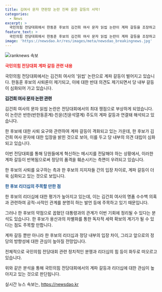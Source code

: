 ```yaml
---
title: 김여사 문자 연판장 논란 진짜 윤한 갈등의 서막!
categories:
  - News
excerpt: >
  국민의힘 전당대회에서 한동훈 후보의 김건희 여사 문자 읽씹 논란이 계파 갈등을 조장하고 있다. 연판장 작성 논란에 대해 한 후보가 취소하지 말라는 발언으로 논란이 더할수록 격화되고 있는 가운데, 친윤계와 반한동훈계의 갈등이 전당대회를 뒤흔들고 있다. 한 후보의 리더십과 김건희 여사의 명품 수수백 의혹 처리가 최대 이슈로 부각되고 있으며, 이로 인해 대통령과의 관계 정리 가능성과 독자적 세력 확보의 계기화 여야 할 것으로 보인다.
feature_text: >
  국민의힘 전당대회에서 한동훈 후보의 김건희 여사 문자 읽씹 논란이 계파 갈등을 조장하고 있다. 연판장 작성 논란에 대해 한 후보가 취소하지 말라는 발언으로 논란이 더할수록 격화되고 있는 가운데, 친윤계와 반한동훈계의 갈등이 전당대회를 뒤흔들고 있다. 한 후보의 리더십과 김건희 여사의 명품 수수백 의혹 처리가 최대 이슈로 부각되고 있으며, 이로 인해 대통령과의 관계 정리 가능성과 독자적 세력 확보의 계기화 여야 할 것으로 보인다.
image: 'https://newsdao.kr/res/images/meta/newsdao_breakingnews.jpg'
---
```


<p><img src="https://newsdao.kr/res/images/meta/newsdao_breakingnews.jpg" alt="ranknews 속보" /></p>

<p><b><span style="color: #ee2323;">국민의힘 전당대회 계파 갈등 관련 내용</span></b></p>

<p>국민의힘 전당대회에서는 김건희 여사의 '읽씹' 논란으로 계파 갈등이 벌어지고 있습니다. 한동훈 후보의 사퇴론이 제기되고, 이에 대한 반대 의견도 제기되면서 당 내부 갈등이 심화되어 가고 있습니다.</p>

<p><b><span style="background-color: #21538527;">김건희 여사 문자 논란 관련</span></b></p>

<p>김건희 여사의 문자 읽씹 논란은 전당대회에서의 최대 쟁점으로 부상하게 되었습니다. 이 논란은 반한(반한동훈계)·친윤(친윤석열계) 주도의 계파 갈등과 연결돼 해석되고 있습니다.</p>

<p>한 후보에 대한 사퇴 요구와 관련하여 계파 갈등이 격화되고 있는 가운데, 한 후보가 김건희 여사 문자에 대한 입장을 밝힌 것으로 보아, 이를 두고 당 내부의 의견 대립이 심화되고 있습니다.</p>

<p>이번 전당대회를 통해 당원들에게 혁신하는 메시지를 전달해야 하는 상황에서, 이러한 계파 갈등이 반복됨으로써 정당의 품격을 훼손시키는 측면이 우려되고 있습니다.</p>

<p>한 후보의 사퇴를 요구하는 측과 한 후보의 지지자들 간의 입장 차이로, 계파 갈등이 더욱 심화되고 있는 것으로 보입니다.</p>

<p><b><span style="color: #1a5490;">한 후보 리더십의 주목할 만한 점</span></b></p>

<p>한 후보의 리더십에 대한 평가가 높아지고 있는데, 이는 김건희 여사의 명품 수수백 의혹과 관련하여 공적-사적인 관계를 분명히 하는 발언 등에 주목하고 있기 때문입니다.</p>

<p>그러나 한 후보의 약점으로 꼽혔던 대통령과의 관계가 이번 기회에 정리될 수 있다는 분석도 있습니다. 한 후보가 용산과의 차별화를 통한 독자적 세력 확보의 계기가 될 수 있다는 점도 주목할 만합니다.</p>

<p>계파 갈등 뿐만 아니라 한 후보의 리더십과 정당 내부의 입장 차이, 그리고 앞으로의 정당의 방향성에 대한 관심이 높아질 전망입니다.</p>

<p>전체적으로 국민의힘 전당대회 관련 정치적인 분쟁과 리더십의 힘 등이 화두로 떠오르고 있습니다.</p>

<p>위와 같은 분석을 통해 국민의힘 전당대회에서의 계파 갈등과 리더십에 대한 관심이 높아지고 있는 것으로 판단됩니다.</p>
실시간 뉴스 속보는, <a href="https://newsdao.kr" rel="dofollow">https://newsdao.kr</a>



